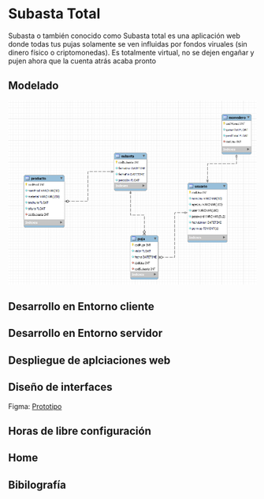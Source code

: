 # Subasta Total
<p>Subasta o también conocido como Subasta total es una aplicación web donde todas tus pujas solamente se ven influidas por fondos viruales (sin dinero físico o criptomonedas). Es totalmente virtual, no se dejen engañar y pujen ahora que la cuenta atrás acaba pronto</p>

## Modelado
<img src="img/modelado.PNG">

## Desarrollo en Entorno cliente


## Desarrollo en Entorno servidor



## Despliegue de aplciaciones web



## Diseño de interfaces
<p>Figma: <a href="https://www.figma.com/proto/MGazLbzsWFdFpbrXs1uyWc/Prototipo-subasta?node-id=1%3A5&starting-point-node-id=1%3A5">Prototipo</a></p>

## Horas de libre configuración



## Home

## Bibilografía


